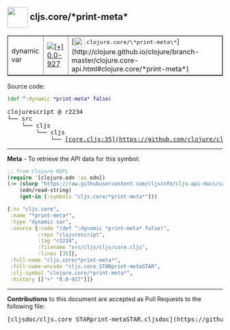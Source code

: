 ## <img width="48px" valign="middle" src="http://i.imgur.com/Hi20huC.png"> cljs.core/\*print-meta\*

 <table border="1">
<tr>

<td>dynamic var</td>
<td><a href="https://github.com/cljsinfo/cljs-api-docs/tree/0.0-927"><img valign="middle" alt="[+] 0.0-927" src="https://img.shields.io/badge/+-0.0--927-lightgrey.svg"></a> </td>
<td>
[<img height="24px" valign="middle" src="http://i.imgur.com/1GjPKvB.png"> <samp>clojure.core/\*print-meta\*</samp>](http://clojure.github.io/clojure/branch-master/clojure.core-api.html#clojure.core/*print-meta*)
</td>
</tr>
</table>






Source code:

```clj
(def ^:dynamic *print-meta* false)
```

 <pre>
clojurescript @ r2234
└── src
    └── cljs
        └── cljs
            └── <ins>[core.cljs:35](https://github.com/clojure/clojurescript/blob/r2234/src/cljs/cljs/core.cljs#L35)</ins>
</pre>


---

__Meta__ - To retrieve the API data for this symbol:

```clj
;; from Clojure REPL
(require '[clojure.edn :as edn])
(-> (slurp "https://raw.githubusercontent.com/cljsinfo/cljs-api-docs/catalog/cljs-api.edn")
    (edn/read-string)
    (get-in [:symbols "cljs.core/*print-meta*"]))
```

```clj
{:ns "cljs.core",
 :name "*print-meta*",
 :type "dynamic var",
 :source {:code "(def ^:dynamic *print-meta* false)",
          :repo "clojurescript",
          :tag "r2234",
          :filename "src/cljs/cljs/core.cljs",
          :lines [35]},
 :full-name "cljs.core/*print-meta*",
 :full-name-encode "cljs.core_STARprint-metaSTAR",
 :clj-symbol "clojure.core/*print-meta*",
 :history [["+" "0.0-927"]]}

```

---

__Contributions__ to this document are accepted as Pull Requests to the following file:

 <pre>
[cljsdoc/cljs.core_STARprint-metaSTAR.cljsdoc](https://github.com/cljsinfo/cljs-api-docs/blob/master/cljsdoc/cljs.core_STARprint-metaSTAR.cljsdoc)
</pre>

